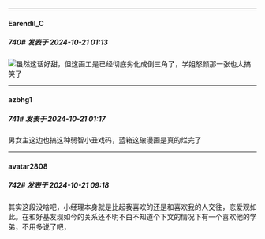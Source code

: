 ﻿
*****

####  Earendil_C  
##### 740#       发表于 2024-10-21 01:13

<img src="https://static.saraba1st.com/image/smiley/face2017/067.png" referrerpolicy="no-referrer">虽然这话好甜，但这画工是已经彻底劣化成倒三角了，学姐怒颜那一张也太搞笑了

*****

####  azbhg1  
##### 741#       发表于 2024-10-21 01:17

男女主这边也搞这种弱智小丑戏码，蓝箱这破漫画是真的烂完了


*****

####  avatar2808  
##### 742#       发表于 2024-10-21 09:18

其实这段没啥吧，小经理本身就是比起我喜欢的还是和喜欢我的人交往，恋爱观如此。在和好基友现如今的关系还不明不白不知道个下文的情况下有一个喜欢他的学弟，不用多说了吧，

